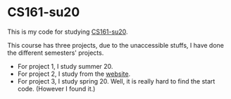 # CS161-su20

This is my code for studying [CS161-su20](https://su20.cs161.org/).

This course has three projects, due to the unaccessible stuffs, I have done
the different semesters' projects.

+ For project 1, I study summer 20.
+ For project 2, I study from the [website](https://proj2.cs161.org/).
+ For project 3, I study spring 20. Well, it is really hard to find the
start code. (However I found it.)
